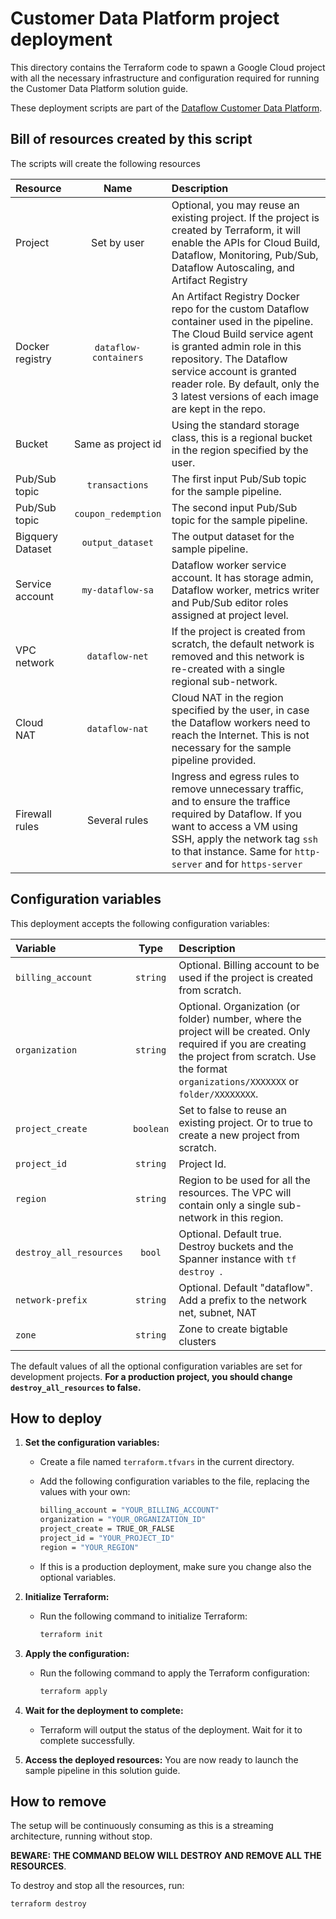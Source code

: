 # Customer Data Platform project deployment

This directory contains the Terraform code to spawn a Google Cloud project
with all the necessary infrastructure and configuration required for running
the Customer Data Platform solution guide.

These deployment scripts are part of the
[Dataflow Customer Data Platform](../../use_cases/cdp.md).

## Bill of resources created by this script

The scripts will create the following resources

| Resource         |         Name          | Description                                                                                                                                                                                                                                                                                      |
| :--------------- | :-------------------: | :----------------------------------------------------------------------------------------------------------------------------------------------------------------------------------------------------------------------------------------------------------------------------------------------- |
| Project          |      Set by user      | Optional, you may reuse an existing project. If the project is created by Terraform, it will enable the APIs for Cloud Build, Dataflow, Monitoring, Pub/Sub, Dataflow Autoscaling, and Artifact Registry                                                                                         |
| Docker registry  | `dataflow-containers` | An Artifact Registry Docker repo for the custom Dataflow container used in the pipeline. The Cloud Build service agent is granted admin role in this repository. The Dataflow service account is granted reader role. By default, only the 3 latest versions of each image are kept in the repo. |
| Bucket           |  Same as project id   | Using the standard storage class, this is a regional bucket in the region specified by the user.                                                                                                                                                                                                 |
| Pub/Sub topic    |    `transactions`     | The first input Pub/Sub topic for the sample pipeline.                                                                                                                                                                                                                                           |
| Pub/Sub topic    |  `coupon_redemption`  | The second input Pub/Sub topic for the sample pipeline.                                                                                                                                                                                                                                          |
| Bigquery Dataset |   `output_dataset`    | The output dataset for the sample pipeline.                                                                                                                                                                                                                                                      |
| Service account  |   `my-dataflow-sa`    | Dataflow worker service account. It has storage admin, Dataflow worker, metrics writer and Pub/Sub editor roles assigned at project level.                                                                                                                                                       |
| VPC network      |    `dataflow-net`     | If the project is created from scratch, the default network is removed and this network is re-created with a single regional sub-network.                                                                                                                                                        |
| Cloud NAT        |    `dataflow-nat`     | Cloud NAT in the region specified by the user, in case the Dataflow workers need to reach the Internet. This is not necessary for the sample pipeline provided.                                                                                                                                  |
| Firewall rules   |     Several rules     | Ingress and egress rules to remove unnecessary traffic, and to ensure the traffice required by Dataflow. If you want to access a VM using SSH, apply the network tag `ssh` to that instance. Same for `http-server` and for `https-server`                                                       |

## Configuration variables

This deployment accepts the following configuration variables:

| Variable                |   Type    | Description                                                                                                                                                                                            |
| :---------------------- | :-------: | :----------------------------------------------------------------------------------------------------------------------------------------------------------------------------------------------------- |
| `billing_account`       | `string`  | Optional. Billing account to be used if the project is created from scratch.                                                                                                                           |
| `organization`          | `string`  | Optional. Organization (or folder) number, where the project will be created. Only required if you are creating the project from scratch. Use the format `organizations/XXXXXXX` or `folder/XXXXXXXX`. |
| `project_create`        | `boolean` | Set to false to reuse an existing project. Or to true to create a new project from scratch.                                                                                                            |
| `project_id`            | `string`  | Project Id.                                                                                                                                                                                            |
| `region`                | `string`  | Region to be used for all the resources. The VPC will contain only a single sub-network in this region.                                                                                                |
| `destroy_all_resources` |  `bool`   | Optional. Default true. Destroy buckets and the Spanner instance with `tf destroy `.                                                                                                                   |
| `network-prefix`        | `string`  | Optional. Default "dataflow". Add a prefix to the network net, subnet, NAT                                                                                                                             |
| `zone`                  | `string`  | Zone to create bigtable clusters                                                                                                                                                                       |

The default values of all the optional configuration variables are set for development projects.
**For a production project, you should change `destroy_all_resources` to false.**

## How to deploy

1. **Set the configuration variables:**

   - Create a file named `terraform.tfvars` in the current directory.
   - Add the following configuration variables to the file, replacing the values with your own:

     ```bash
     billing_account = "YOUR_BILLING_ACCOUNT"
     organization = "YOUR_ORGANIZATION_ID"
     project_create = TRUE_OR_FALSE
     project_id = "YOUR_PROJECT_ID"
     region = "YOUR_REGION"
     ```

   - If this is a production deployment, make sure you change also the optional variables.

2. **Initialize Terraform:**

   - Run the following command to initialize Terraform:

     ```bash
     terraform init
     ```

3. **Apply the configuration:**

   - Run the following command to apply the Terraform configuration:

     ```bash
     terraform apply
     ```

4. **Wait for the deployment to complete:**
   - Terraform will output the status of the deployment. Wait for it to complete successfully.
5. **Access the deployed resources:** You are now ready to launch the sample pipeline in this
   solution guide.

## How to remove

The setup will be continuously consuming as this is a streaming architecture, running without stop.

**BEWARE: THE COMMAND BELOW WILL DESTROY AND REMOVE ALL THE RESOURCES**.

To destroy and stop all the resources, run:

```bash
terraform destroy
```
